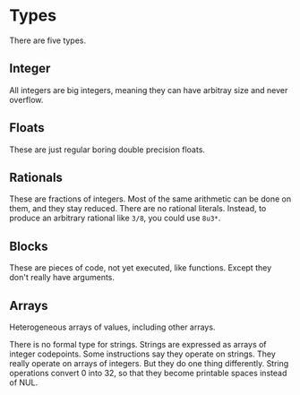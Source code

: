 # Types
There are five types.

## Integer
All integers are big integers, meaning they can have arbitray size and never overflow.

## Floats
These are just regular boring double precision floats.

## Rationals
These are fractions of integers.  Most of the same arithmetic can be done on them, and they stay reduced.  There are no rational literals.  Instead, to produce an arbitrary rational like `3/8`, you could use `8u3*`. 

## Blocks
These are pieces of code, not yet executed, like functions.  Except they don't really have arguments.

## Arrays
Heterogeneous arrays of values, including other arrays.

There is no formal type for strings.  Strings are expressed as arrays of integer codepoints.  Some instructions say they operate on strings.  They really operate on arrays of integers.  But they do one thing differently.  String operations convert 0 into 32, so that they become printable spaces instead of NUL.